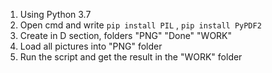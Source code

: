 1. Using Python 3.7
2. Open cmd and write ```pip install PIL``` , ```pip install PyPDF2```
3. Create in D section, folders "PNG" "Done" "WORK"
4. Load all pictures into "PNG" folder
5. Run the script and get the result in the "WORK" folder

